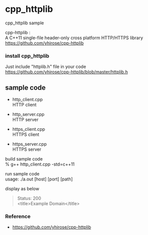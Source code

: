 cpp_httplib
===============

cpp_httplib sample <br/>

cpp-httplib : <br/>
A C++11 single-file header-only cross platform HTTP/HTTPS library <br/>
https://github.com/yhirose/cpp-httplib <br/>


###  install cpp_httplib
Just include "httplib.h" file in your code <br/>
https://github.com/yhirose/cpp-httplib/blob/master/httplib.h <br/>


## sample code
- http_client.cpp <br/>
HTTP client <br/> 
- http_server.cpp <br/>
HTTP server <br/>

- https_client.cpp <br/>
HTTPS client <br/>
- https_server.cpp <br/>
HTTPS server <br/>


build sample code<br/>
% g++ http_client.cpp -std=c++11  <br/>

run sample code <br/>
usage: ./a.out [host] [port] [path] <br/>

display as below <br/>
> Status: 200 <br/>
>  \<title\>Example Domain\</title\> <br/>


### Reference <br/>
- https://github.com/yhirose/cpp-httplib 

